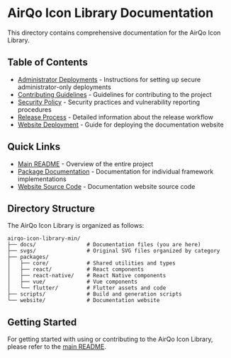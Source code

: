 # AirQo Icon Library Documentation

This directory contains comprehensive documentation for the AirQo Icon Library.

## Table of Contents

- [Administrator Deployments](./ADMIN_DEPLOYMENTS.md) - Instructions for setting up secure administrator-only deployments
- [Contributing Guidelines](./CONTRIBUTING.md) - Guidelines for contributing to the project
- [Security Policy](./SECURITY.md) - Security practices and vulnerability reporting procedures
- [Release Process](./RELEASE_PROCESS.md) - Detailed information about the release workflow
- [Website Deployment](./WEBSITE_DEPLOYMENT.md) - Guide for deploying the documentation website

## Quick Links

- [Main README](../README.md) - Overview of the entire project
- [Package Documentation](../packages/) - Documentation for individual framework implementations
- [Website Source Code](../website/) - Documentation website source code

## Directory Structure

The AirQo Icon Library is organized as follows:

```
airqo-icon-library-min/
├── docs/                # Documentation files (you are here)
├── svgs/                # Original SVG files organized by category
├── packages/
│   ├── core/            # Shared utilities and types
│   ├── react/           # React components
│   ├── react-native/    # React Native components
│   ├── vue/             # Vue components
│   └── flutter/         # Flutter assets and code
├── scripts/             # Build and generation scripts
└── website/             # Documentation website
```

## Getting Started

For getting started with using or contributing to the AirQo Icon Library, please refer to the [main README](../README.md).
